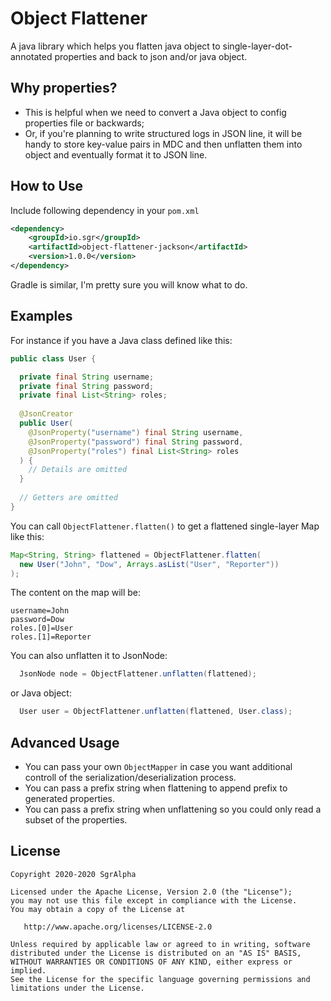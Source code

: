 # Object Flattener
A java library which helps you flatten java object to single-layer-dot-annotated properties and back to json and/or java object.

## Why properties?
* This is helpful when we need to convert a Java object to config properties file or backwards;
* Or, if you're planning to write structured logs in JSON line, it will be handy to store key-value pairs in MDC and then unflatten them into object and eventually format it to JSON line.

## How to Use
Include following dependency in your `pom.xml`
```xml
<dependency>
    <groupId>io.sgr</groupId>
    <artifactId>object-flattener-jackson</artifactId>
    <version>1.0.0</version>
</dependency>
```
Gradle is similar, I'm pretty sure you will know what to do.

## Examples
For instance if you have a Java class defined like this:
```java
public class User {

  private final String username;
  private final String password;
  private final List<String> roles;
  
  @JsonCreator
  public User(
    @JsonProperty("username") final String username,
    @JsonProperty("password") final String password,
    @JsonProperty("roles") final List<String> roles
  ) {
    // Details are omitted
  }
  
  // Getters are omitted
}
```
You can call `ObjectFlattener.flatten()` to get a flattened single-layer Map like this:
```java
Map<String, String> flattened = ObjectFlattener.flatten(
  new User("John", "Dow", Arrays.asList("User", "Reporter"))
);
```
The content on the map will be:
```properties
username=John
password=Dow
roles.[0]=User
roles.[1]=Reporter
```
You can also unflatten it to JsonNode:
```java
  JsonNode node = ObjectFlattener.unflatten(flattened);
```
or Java object:
```java
  User user = ObjectFlattener.unflatten(flattened, User.class);
```

## Advanced Usage
* You can pass your own `ObjectMapper` in case you want additional controll of the serialization/deserialization process.
* You can pass a prefix string when flattening to append prefix to generated properties.
* You can pass a prefix string when unflattening so you could only read a subset of the properties. 

## License

    Copyright 2020-2020 SgrAlpha
   
    Licensed under the Apache License, Version 2.0 (the "License");
    you may not use this file except in compliance with the License.
    You may obtain a copy of the License at
   
       http://www.apache.org/licenses/LICENSE-2.0
   
    Unless required by applicable law or agreed to in writing, software
    distributed under the License is distributed on an "AS IS" BASIS,
    WITHOUT WARRANTIES OR CONDITIONS OF ANY KIND, either express or implied.
    See the License for the specific language governing permissions and
    limitations under the License.
